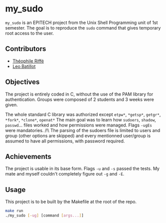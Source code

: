 # my_sudo
`my_sudo` is an EPITECH project from the Unix Shell Programming unit of 1st semester.
The goal is to reproduce the `sudo` command that gives temporary root access to the user.


## Contributors
- [Théophile Riffé](https://github.com/inkurey-22)
- [Leo Batillot](https://github.com/leo-batilliot)

## Objectives
The project is entirely coded in C, without the use of the PAM library for authentication.
Groups were composed of 2 students and 3 weeks were given.

The whole standard C library was authorized except `etpw*`, `*getsp*`, `getgr*`, `*fork*`, `*clone*`, `openat*`
The main goal was to learn how `sudoers`, `shadow`, `passwd`... files worked and how permissions were managed.
Flags `-ugEs` were mandatories.
/!\ The parsing of the sudoers file is limited to users and group (other options are skipped) and every mentionned user/group is assumed to have all permissions, with password required.

## Achievements
The project is usable in its base form.
Flags `-u` and `-s` passed the tests. My mate and myself couldn't completely figure out `-g` and `-E`.

## Usage
This project is to be built by the Makefile at the root of the repo.

```bash
make run
./my_sudo [-ug] [command [args...]]
```
